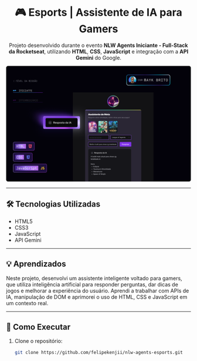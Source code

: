<h1 align="center">🎮 Esports | Assistente de IA para Gamers</h1>

<p align="center">
  Projeto desenvolvido durante o evento <strong>NLW Agents Iniciante - Full-Stack da Rocketseat</strong>, utilizando <strong>HTML</strong>, <strong>CSS</strong>, <strong>JavaScript</strong> e integração com a <strong>API Gemini</strong> do Google.
</p>

<p align="center">
  <img src="assets/thumbnail.png" alt="Capa do projeto">
</p>

---

## 🛠️ Tecnologias Utilizadas

- HTML5
- CSS3
- JavaScript 
- API Gemini 
---

## 💡 Aprendizados

Neste projeto, desenvolvi um assistente inteligente voltado para gamers, que utiliza inteligência artificial para responder perguntas, dar dicas de jogos e melhorar a experiência do usuário. Aprendi a trabalhar com APIs de IA, manipulação de DOM e aprimorei o uso de HTML, CSS e JavaScript em um contexto real.

---

## 🚀 Como Executar

1. Clone o repositório:
   ```bash
   git clone https://github.com/felipekenjii/nlw-agents-esports.git
